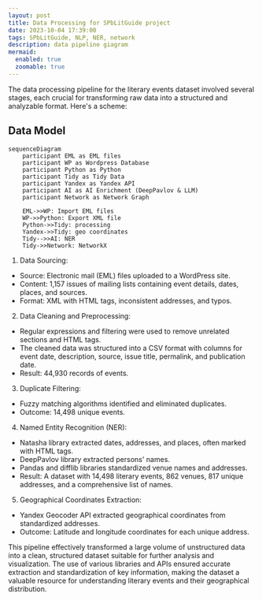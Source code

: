 ```yaml
---
layout: post
title: Data Processing for SPbLitGuide project
date: 2023-10-04 17:39:00
tags: SPbLitGuide, NLP, NER, network
description: data pipeline giagram
mermaid:
  enabled: true
  zoomable: true
---
```


The data processing pipeline for the literary events dataset involved several stages, each crucial for transforming raw data into a structured and analyzable format. Here's a scheme:

## Data Model

```mermaid
sequenceDiagram
    participant EML as EML files
    participant WP as Wordpress Database
    participant Python as Python
    participant Tidy as Tidy Data
    participant Yandex as Yandex API
    participant AI as AI Enrichment (DeepPavlov & LLM)
    participant Network as Network Graph

    EML->>WP: Import EML files
    WP->>Python: Export XML file
    Python->>Tidy: processing
    Yandex->>Tidy: geo coordinates
    Tidy-->>AI: NER
    Tidy->>Network: NetworkX
```

1. Data Sourcing:
- Source: Electronic mail (EML) files uploaded to a WordPress site.
- Content: 1,157 issues of mailing lists containing event details, dates, places, and sources.
- Format: XML with HTML tags, inconsistent addresses, and typos.

2. Data Cleaning and Preprocessing:
- Regular expressions and filtering were used to remove unrelated sections and HTML tags.
- The cleaned data was structured into a CSV format with columns for event date, description, source, issue title, permalink, and publication date.
- Result: 44,930 records of events.

3. Duplicate Filtering:
- Fuzzy matching algorithms identified and eliminated duplicates.
- Outcome: 14,498 unique events.

4. Named Entity Recognition (NER):
- Natasha library extracted dates, addresses, and places, often marked with HTML tags.
- DeepPavlov library extracted persons' names.
- Pandas and difflib libraries standardized venue names and addresses.
- Result: A dataset with 14,498 literary events, 862 venues, 817 unique addresses, and a comprehensive list of names.

5. Geographical Coordinates Extraction:
- Yandex Geocoder API extracted geographical coordinates from standardized addresses.
- Outcome: Latitude and longitude coordinates for each unique address.

This pipeline effectively transformed a large volume of unstructured data into a clean, structured dataset suitable for further analysis and visualization. The use of various libraries and APIs ensured accurate extraction and standardization of key information, making the dataset a valuable resource for understanding literary events and their geographical distribution.